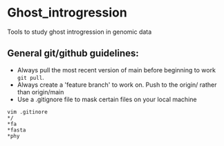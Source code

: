 # Ghost_introgression

Tools to study ghost introgression in genomic data

## General git/github guidelines:
* Always pull the most recent version of main before beginning to work ```git pull```.
* Always create a 'feature branch' to work on. Push to the origin/<branch> rather than origin/main
* Use a .gitignore file to mask certain files on your local machine

```
vim .gitinore
*/
*fa
*fasta
*phy
```



